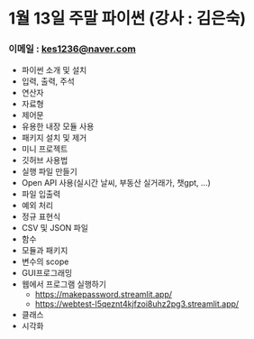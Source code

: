 # 1월 13일 주말 파이썬 (강사 : 김은숙)
### 이메일 : kes1236@naver.com
* 파이썬 소개 및 설치
* 입력, 출력, 주석
* 연산자
* 자료형
* 제어문
* 유용한 내장 모듈 사용
* 패키지 설치 및 제거
* 미니 프로젝트
* 깃허브 사용법
* 실행 파일 만들기
* Open API 사용(실시간 날씨, 부동산 실거래가, 챗gpt, ...)
* 파일 입출력
* 예외 처리
* 정규 표현식
* CSV 및 JSON 파일
* 함수
* 모듈과 패키지
* 변수의 scope
* GUI프로그래밍
* 웹에서 프로그램 실행하기
   * https://makepassword.streamlit.app/
   * https://webtest-l5qeznt4kjfzoi8uhz2pg3.streamlit.app/
* 클래스
* 시각화
